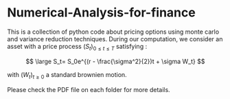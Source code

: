# Numerical-Analysis-for-finance
This is a collection of python code about pricing options using monte carlo and variance reduction techniques.
During our computation, we consider an asset with a price process <span class="tex2jax">$(S_t)_{0 \leq t \leq T}$</span> satisfying :

$$
\large S_t= S_0e^{(r - \frac{\sigma^2}{2})t + \sigma W_t}
$$ 

with <span class="tex2jax">$(W_t)_{t \geq 0 }$</span> a standard brownien motion.

Please check the PDF file on each folder for more details.
